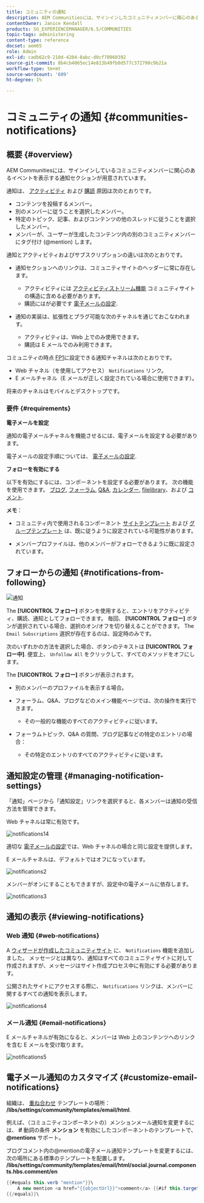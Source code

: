 ```yaml
---
title: コミュニティの通知
description: AEM Communitiesには、サインインしたコミュニティメンバーに関心のあるイベントを表示する通知が用意されています
contentOwner: Janice Kendall
products: SG_EXPERIENCEMANAGER/6.5/COMMUNITIES
topic-tags: administering
content-type: reference
docset: aem65
role: Admin
exl-id: cadb62c9-210d-4204-8abc-d0cf70960392
source-git-commit: 8b4cb4065ec14e813b49fb0d577c372790c9b21a
workflow-type: tm+mt
source-wordcount: '609'
ht-degree: 1%

---
```


# コミュニティの通知 {#communities-notifications}

## 概要 {#overview}

AEM Communitiesには、サインインしているコミュニティメンバーに関心のあるイベントを表示する通知セクションが用意されています。

通知は、 [アクティビティ](/help/communities/essentials-activities.md) および [購読](/help/communities/subscriptions.md) 原因は次のとおりです。

* コンテンツを投稿するメンバー。
* 別のメンバーに従うことを選択したメンバー。
* 特定のトピック、記事、およびコンテンツの他のスレッドに従うことを選択したメンバー。
* メンバーが、ユーザーが生成したコンテンツ内の別のコミュニティメンバーにタグ付け (@mention) します。

通知とアクティビティおよびサブスクリプションの違いは次のとおりです。

* 通知セクションへのリンクは、コミュニティサイトのヘッダーに常に存在します。

   * アクティビティには [アクティビティストリーム機能](/help/communities/functions.md#activity-stream-function) コミュニティサイトの構造に含める必要があります。
   * 購読にはが必要です [電子メールの設定](/help/communities/email.md).

* 通知の実装は、拡張性とプラグ可能な次のチャネルを通じておこなわれます。

   * アクティビティは、Web 上でのみ使用できます。
   * 購読は E メールでのみ利用できます。

コミュニティの時点 [FP1](/help/communities/deploy-communities.md#latestfeaturepack)に設定できる通知チャネルは次のとおりです。

* Web チャネル（を使用してアクセス） `Notifications` リンク。
* E メールチャネル（E メールが正しく設定されている場合に使用できます）。

将来のチャネルはモバイルとデスクトップです。

### 要件 {#requirements}

**電子メールを設定**

通知の電子メールチャネルを機能させるには、電子メールを設定する必要があります。

電子メールの設定手順については、 [電子メールの設定](/help/communities/analytics.md).

**フォローを有効にする**

以下を有効にするには、コンポーネントを設定する必要があります。 次の機能を使用できます。 [ブログ](/help/communities/blog-feature.md), [フォーラム](/help/communities/forum.md), [Q&amp;A](/help/communities/working-with-qna.md), [カレンダー](/help/communities/calendar.md), [filelibrary](/help/communities/file-library.md)、および [コメント](/help/communities/comments.md).

**メモ**：

* コミュニティ内で使用されるコンポーネント [サイトテンプレート](/help/communities/sites.md) および [グループテンプレート](/help/communities/tools-groups.md) は、既に従うように設定されている可能性があります。

* メンバープロファイルは、他のメンバーがフォローできるように既に設定されています。

## フォローからの通知 {#notifications-from-following}

![通知](assets/notifications.png)

The **[!UICONTROL フォロー]** ボタンを使用すると、エントリをアクティビティ、購読、通知としてフォローできます。 毎回、 **[!UICONTROL フォロー]** ボタンが選択されている場合、選択のオン/オフを切り替えることができます。 The `Email Subscriptions` 選択が存在するのは、設定時のみです。

次のいずれかの方法を選択した場合、ボタンのテキストは **[!UICONTROL フォロー中]**. 便宜上、 `Unfollow All` をクリックして、すべてのメソッドをオフにします。

The **[!UICONTROL フォロー]** ボタンが表示されます。

* 別のメンバーのプロファイルを表示する場合。
* フォーラム、Q&amp;A、ブログなどのメイン機能ページでは、次の操作を実行できます。

   * その一般的な機能のすべてのアクティビティに従います。

* フォーラムトピック、Q&amp;A の質問、ブログ記事などの特定のエントリの場合：

   * その特定のエントリのすべてのアクティビティに従います。

## 通知設定の管理 {#managing-notification-settings}

「通知」ページから「通知設定」リンクを選択すると、各メンバーは通知の受信方法を管理できます。

Web チャネルは常に有効です。

![notifications14](assets/notifications1.png)

適切な [電子メールの設定](/help/communities/email.md)では、Web チャネルの場合と同じ設定を提供します。

E メールチャネルは、デフォルトではオフになっています。

![notifications2](assets/notifications2.png)

メンバーがオンにすることもできますが、設定中の電子メールに依存します。

![notifications3](assets/notifications3.png)

## 通知の表示 {#viewing-notifications}

### Web 通知 {#web-notifications}

A [ウィザードが作成したコミュニティサイト](/help/communities/sites-console.md) に、 `Notifications` 機能を追加しました。 メッセージとは異なり、通知はすべてのコミュニティサイトに対して作成されますが、メッセージはサイト作成プロセス中に有効にする必要があります。

公開されたサイトにアクセスする際に、 `Notifications` リンクは、メンバーに関するすべての通知を表示します。

![notifications4](assets/notifications4.png)

### メール通知 {#email-notifications}

E メールチャネルが有効になると、メンバーは Web 上のコンテンツへのリンクを含む E メールを受け取ります。

![notifications5](assets/notifications5.png)

## 電子メール通知のカスタマイズ {#customize-email-notifications}

組織は、 [重ね合わせ](/help/communities/client-customize.md#overlays) テンプレートの場所： **/libs/settings/community/templates/email/html**.

例えば、（コミュニティコンポーネントの）メンションメール通知を変更するには、 **if** 動詞の条件 **メンション** を有効にしたコンポーネントのテンプレートで、 **@mentions** サポート。

ブログコメント内の@mentionの電子メール通知テンプレートを変更するには、次の場所にある標準のテンプレートを配置します。 **/libs/settings/community/templates/email/html/social.journal.components.hbs.comment/en**

```java
{{#equals this.verb "mention"}}\
    A new mention <a href="{{objectUrl}}">comment</a> {{#if this.target.properties.[jcr:title]}}to the article "{{{target.displayName}}}" {{/if}}was added by {{{user.name}}} on {{dateUtil this.published format="EEE, d MMM yyyy HH:mm:ss z"}}.\n \
{{/equals}}\
```
